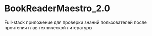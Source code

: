 # BookReaderMaestro_2.0
Full-stack приложение для проверки знаний пользователей после прочтения глав технической литературы
